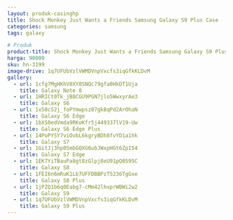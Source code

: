 ```yaml
---
layout: produk-casinghp
title: Shock Monkey Just Wants a Friends Samsung Galaxy S9 Plus Case
categories: samsung
tags: galaxy

# Produk
product-title: Shock Monkey Just Wants a Friends Samsung Galaxy S9 Plus Case
harga: 90000
sku: hn-3199
image-drive: 1q7UFUbVzlVWMDVnpVxcfs3iqGfkKLDvM
gallery:
  - url: 1cfg7MgHKhV0XY8SNQc79gfa0HkDT1Uja
    title: Galaxy Note 8
  - url: 1HRICt0Tk_jB8CGU9PGN7jlo5WwxyrAe3
    title: Galaxy S6
  - url: 1x50cS2j_foPYmwpsz87gk8qPd2ArOhaN
    title: Galaxy S6 Edge
  - url: 1bXS0edVmda9RKoKfr5j449337lV19-Uw
    title: Galaxy S6 Edge Plus
  - url: 14PoPYSY7viOvbL6kgryBDh8fvYD1a1hk
    title: Galaxy S7
  - url: 1GitJj3hp05mbGQXG6ubJWxpHGt6ZpI54
    title: Galaxy S7 Edge
  - url: 1EK7YiTBauPa8gt8zGlpj8oU91pQ0595C
    title: Galaxy S8
  - url: 1FEI6n6mRuK1Lb7UFFDBBPzT5236TgGxe
    title: Galaxy S8 Plus
  - url: 1jPZQ1b6q0Eabg7-cMm42lhxprWBWi2w2
    title: Galaxy S9
  - url: 1q7UFUbVzlVWMDVnpVxcfs3iqGfkKLDvM
    title: Galaxy S9 Plus
---
```

